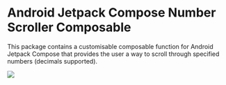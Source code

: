 # Android Jetpack Compose Number Scroller Composable

This package contains a customisable composable function for Android Jetpack Compose that provides the user a way to scroll through specified numbers (decimals supported).

[![](https://jitpack.io/v/Mintakaaaa/number-scroller-compose.svg)](https://jitpack.io/#Mintakaaaa/number-scroller-compose)
